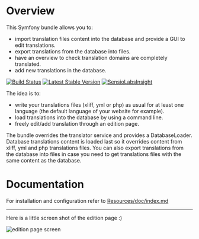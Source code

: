 Overview
========

This Symfony bundle allows you to:

* import translation files content into the database and provide a GUI to edit translations.
* export translations from the database into files.
* have an overview to check translation domains are completely translated.
* add new translations in the database.

[![Build Status](https://travis-ci.org/lxxps/LexikTranslationBundle.png?branch=master)](https://travis-ci.org/lxxps/LexikTranslationBundle)
[![Latest Stable Version](https://poser.pugx.org/lexik/translation-bundle/v/stable.svg)](https://packagist.org/packages/lexik/translation-bundle)
[![SensioLabsInsight](https://insight.sensiolabs.com/projects/dda3efbd-0df3-44eb-beca-3659000021d4/mini.png)](https://insight.sensiolabs.com/projects/dda3efbd-0df3-44eb-beca-3659000021d4)

The idea is to:

* write your translations files (xliff, yml or php) as usual for at least one language (the default language of your website for example).
* load translations into the database by using a command line.
* freely edit/add translation through an edition page.

The bundle overrides the translator service and provides a DatabaseLoader.
Database translations content is loaded last so it overrides content from xliff, yml and php translations files.
You can also export translations from the database into files in case you need to get translations files with the same content as the database.

Documentation
=============

For installation and configuration refer to [Resources/doc/index.md](https://github.com/lexik/LexikTranslationBundle/blob/master/Resources/doc/index.md)

___________________

Here is a little screen shot of the edition page :)

![edition page screen](https://github.com/lexik/LexikTranslationBundle/raw/master/Resources/doc/screen/grid.jpg)
